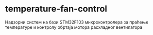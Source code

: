 # temperature-fan-control
Надзорни систем на бази STM32F103 микроконтролера за праћење температуре и контролу обртаја мотора расхладног вентилатора
